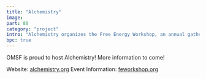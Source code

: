 ```yaml
---
title: "Alchemistry"
image: 
part: 80
category: "project"
intro: "Alchemistry organizes the Free Energy Workshop, an annual gathering of experts in free energy calculations from around the world"
bpc: true
---
```


OMSF is proud to host Alchemistry! More information to come!

Website: [alchemistry.org](https://alchemistry.org/wiki/Main_Page)
Event Information: [feworkshop.org](https://www.feworkshop.org/)
